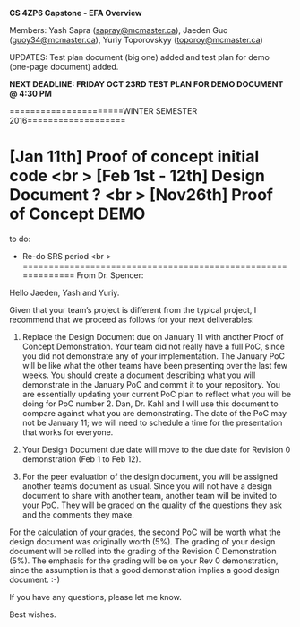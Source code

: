 __CS 4ZP6 Capstone - EFA Overview__

Members: Yash Sapra (sapray@mcmaster.ca), Jaeden Guo (guoy34@mcmaster.ca), Yuriy Toporovskyy (toporoy@mcmaster.ca)

UPDATES: Test plan document (big one) added and test plan for demo (one-page document) added.

**NEXT DEADLINE: FRIDAY OCT 23RD TEST PLAN FOR DEMO DOCUMENT @ 4:30 PM**

======================WINTER SEMESTER 2016=================== 

[__Jan 11th__] Proof of concept initial code <br \>
[__Feb 1st - 12th__] Design Document ?  <br \>
[__Nov26th__] Proof of Concept DEMO 
==============================================================
to do:
- Re-do SRS period <br \>
=============================================================
From Dr. Spencer: 

Hello Jaeden, Yash and Yuriy.

Given that your team’s project is different from the typical project, I recommend that we proceed as follows for your next deliverables:

1. Replace the Design Document due on January 11 with another Proof of Concept Demonstration.  Your team did not really have a full PoC, since you did not demonstrate any of your implementation.  The January PoC will be like what the other teams have been presenting over the last few weeks.  You should create a document describing what you will demonstrate in the January PoC and commit it to your repository.  You are essentially updating your current PoC plan to reflect what you will be doing for PoC number 2.  Dan, Dr. Kahl and I will use this document to compare against what you are demonstrating.  The date of the PoC may not be January 11; we will need to schedule a time for the presentation that works for everyone.

2. Your Design Document due date will move to the due date for Revision 0 demonstration (Feb 1 to Feb 12).

3. For the peer evaluation of the design document, you will be assigned another team’s document as usual.  Since you will not have a design document to share with another team, another team will be invited to your PoC.  They will be graded on the quality of the questions they ask and the comments they make.

For the calculation of your grades, the second PoC will be worth what the design document was originally worth (5%).  The grading of your design document will be rolled into the grading of the Revision 0 Demonstration (5%).  The emphasis for the grading will be on your Rev 0 demonstration, since the assumption is that a good demonstration implies a good design document.  :-)

If you have any questions, please let me know.

Best wishes.
